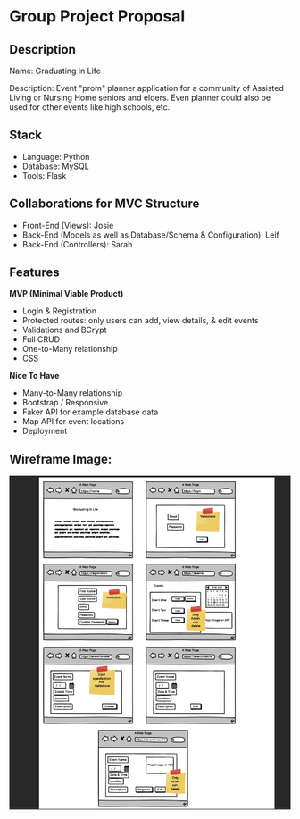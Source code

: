 # Group Project Proposal

## Description

Name: Graduating in Life

Description: 
Event "prom" planner application for a community of Assisted Living or Nursing Home seniors and elders. Even planner could also be used for other events like high schools, etc. 


## Stack

* Language: Python
* Database: MySQL
* Tools: Flask 


## Collaborations for MVC Structure

* Front-End (Views): Josie
* Back-End (Models as well as Database/Schema & Configuration): Leif
* Back-End (Controllers): Sarah

## Features

**MVP (Minimal Viable Product)**
* Login & Registration 
* Protected routes: only users can add, view details, & edit events
* Validations and BCrypt
* Full CRUD
* One-to-Many relationship
* CSS

**Nice To Have**
* Many-to-Many relationship
* Bootstrap / Responsive 
* Faker API for example database data
* Map API for event locations
* Deployment 

## Wireframe Image: 

![wireframe image](/wireframe.png)

